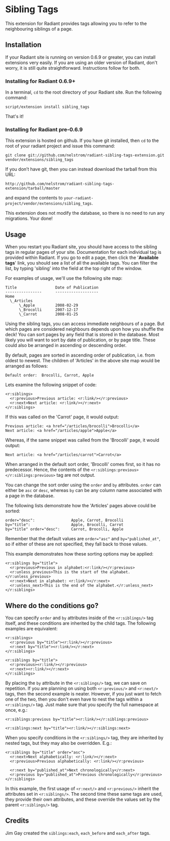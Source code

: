Sibling Tags
============

This extension for Radiant provides tags allowing you to refer to the neighbouring siblings of a page.

Installation
------------

If your Radiant site is running on version 0.6.9 or greater, you can install extensions very easily. If you are using an 
older version of Radiant, don't worry, it is still quite straightforward. Instructions follow for both.

### Installing for Radiant 0.6.9+

In a terminal, `cd` to the root directory of your Radiant site. Run the following command:

    script/extension install sibling_tags

That's it!

### Installing for Radiant pre-0.6.9

This extension is hosted on github. If you have git installed, then `cd` to the root of your radiant project and 
issue this command: 

    git clone git://github.com/nelstrom/radiant-sibling-tags-extension.git vendor/extensions/sibling_tags

If you don’t have git, then you can instead download the tarball from this URL:

    http://github.com/nelstrom/radiant-sibling-tags-extension/tarball/master

and expand the contents to `your-radiant-project/vendor/extensions/sibling_tags`. 

This extension does not modify the database, so there is no need to run any migrations. Your done!

Usage
-----

When you restart you Radiant site, you should have access to the sibling tags in regular pages of your site. 
Documentation for each individual tag is provided within Radiant. If you go to edit a page, then click the '<b>Available 
tags</b>' link, you should see a list of all the available tags. You can filter the list, by typing 'sibling' into the 
field at the top right of the window.

For examples of usage, we'll use the following site map:

    Title                 Date of Publication
    ----------------      -------------------
    Home                  
      \_Articles          
          \_Apple         2008-02-29
          \_Brocolli      2007-12-17
          \_Carrot        2008-01-25

Using the sibling tags, you can access immediate neighbours of a page. But which pages are considered neighbours depends 
upon how you shuffle the deck! You can sort pages by any field that is stored in the database. Most likely you will want 
to sort by date of publication, or  by page title. These could also be arranged in ascending or descending order. 

By default, pages are sorted in ascending order of publication, i.e. from oldest to newest. The children of 'Articles' 
in the above site map would be arranged as follows:

    Default order:  Brocolli, Carrot, Apple

Lets examine the following snippet of code:

    <r:siblings>
      <r:previous>Previous article: <r:link/></r:previous>
      <r:next>Next article: <r:link/></r:next>
    </r:siblings>

If this was called on the 'Carrot' page, it would output:

    Previous article: <a href="/articles/brocolli">Brocolli</a>
    Next article: <a href="/articles/apple">Apple</a>

Whereas, if the same snippet was called from the 'Brocolli' page, it would output:

    Next article: <a href="/articles/carrot">Carrot</a>

When arranged in the default sort order, 'Brocolli' comes first, so it has no predecessor. Hence, the contents of the 
`<r:siblings:previous></r:siblings:previous>` tag are not output.

You can change the sort order using the `order` and `by` attributes. `order` can either be 
`asc` or `desc`, whereas `by` can be any column name associated with a page in the database.

The following lists demonstrate how the 'Articles' pages above could be sorted:

    order="desc":                Apple, Carrot, Brocolli
    by="title":                  Apple, Brocolli, Carrot
    by="title" order="desc":     Carrot, Brocolli, Apple

Remember that the default values are `order="asc"` and `by="published_at"`, so if either of these are not 
specified, they fall back to those values.

This example demonstrates how these sorting options may be applied:

    <r:siblings by="title">
      <r:previous>Previous in alphabet:<r:link/></r:previous>
      <r:unless_previous>This is the start of the alphabet.</r:unless_previous>
      <r:next>Next in alphabet: <r:link/></r:next>
      <r:unless_next>This is the end of the alphabet.</r:unless_next>
    </r:siblings>

Where do the conditions go?
---------------------------

You can specify `order` and `by` attributes inside of the `<r:siblings/>` tag itself, and these conditions are inherited by the child tags. The following examples are equivalent:
  
    <r:siblings>
      <r:previous by="title"><r:link/></r:previous>
      <r:next by="title"><r:link/></r:next>
    </r:siblings>
  
    <r:siblings by="title">
      <r:previous><r:link/></r:previous>
      <r:next><r:link/></r:next>
    </r:siblings>

By placing the `by` attribute in the `<r:siblings/>` tag, we can save on repetition. If you are planning on using both `<r:previous/>` and `<r:next/>` tags, then the second example is neater. However, if you just want to fetch one of the two, then you don't even have to nest the tags within a `<r:siblings/>` tag. Just make sure that you specify the full namespace at once, e.g.:

    <r:siblings:previous by="title"><r:link/></r:siblings:previous>

    <r:siblings:next by="title"><r:link/></r:siblings:next>

When you specify conditions in the `<r:siblings/>` tag, they are inherited by nested tags, but they may also be overridden. E.g.:

    <r:siblings by="title" order="asc">
      <r:next>Next alphabetically: <r:link/></r:next>
      <r:previous>Previous alphabetically: <r:link/></r:previous>
    
      <r:next by="published_at">Next chronologically</r:next>
      <r:previous by="published_at">Previous chronologically</r:previous>
    </r:siblings>

In this example, the first usage of `<r:next/>` and `<r:previous/>` inherit the attributes set in `<r:siblings/>`. The second time these same tags are used, they provide their own attributes, and these override the values set by the parent `<r:siblings/>` tag.


Credits
-------

Jim Gay created the `siblings:each`, `each_before` and `each_after` tags.